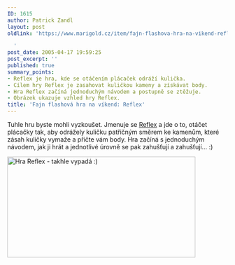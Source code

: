 ```yaml
---
ID: 1615
author: Patrick Zandl
layout: post
oldlink: 'https://www.marigold.cz/item/fajn-flashova-hra-na-vikend-reflex

  '
post_date: 2005-04-17 19:59:25
post_excerpt: ''
published: true
summary_points:
- Reflex je hra, kde se otáčením plácaček odráží kulička.
- Cílem hry Reflex je zasahovat kuličkou kameny a získávat body.
- Hra Reflex začíná jednoduchým návodem a postupně se ztěžuje.
- Obrázek ukazuje vzhled hry Reflex.
title: 'Fajn flashová hra na víkend: Reflex'
---
```


<p>Tuhle hru  byste mohli vyzkoušet. Jmenuje se <a href="http://oos.moxiecode.com/examples/reflex/">Reflex</a> a jde o to, otáčet plácačky tak, aby odrážely kuličku patřičným směrem ke kamenům, které zásah kuličky vymaže a přičte vám body. Hra začíná s jednoduchým návodem, jak ji hrát a jednotlivé úrovně se pak zahušťují a zahušťují... :)
</p>

<img src="/wp-content/uploads/20050417-reflex.png" alt="Hra Reflex - takhle vypadá :)" width="430" height="230" />
</p>
